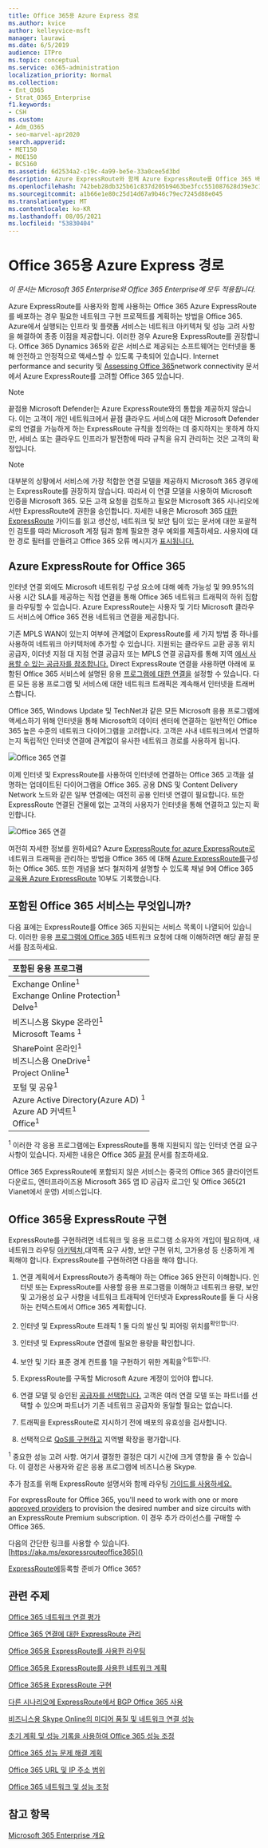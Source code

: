 ```yaml
---
title: Office 365용 Azure Express 경로
ms.author: kvice
author: kelleyvice-msft
manager: laurawi
ms.date: 6/5/2019
audience: ITPro
ms.topic: conceptual
ms.service: o365-administration
localization_priority: Normal
ms.collection:
- Ent_O365
- Strat_O365_Enterprise
f1.keywords:
- CSH
ms.custom:
- Adm_O365
- seo-marvel-apr2020
search.appverid:
- MET150
- MOE150
- BCS160
ms.assetid: 6d2534a2-c19c-4a99-be5e-33a0cee5d3bd
description: Azure ExpressRoute와 함께 Azure ExpressRoute를 Office 365 배포하는 경우 네트워크 구현 프로젝트를 계획합니다.
ms.openlocfilehash: 742beb28db325b61c837d205b9463be3fcc551087628d39e3c1ce3839a1fd3d5
ms.sourcegitcommit: a1b66e1e80c25d14d67a9b46c79ec7245d88e045
ms.translationtype: MT
ms.contentlocale: ko-KR
ms.lasthandoff: 08/05/2021
ms.locfileid: "53830404"
---
```

# <a name="azure-expressroute-for-office-365"></a>Office 365용 Azure Express 경로

*이 문서는 Microsoft 365 Enterprise와 Office 365 Enterprise에 모두 적용됩니다.*

Azure ExpressRoute를 사용자와 함께 사용하는 Office 365 Azure ExpressRoute를 배포하는 경우 필요한 네트워크 구현 프로젝트를 계획하는 방법을 Office 365. Azure에서 실행되는 인프라 및 플랫폼 서비스는 네트워크 아키텍처 및 성능 고려 사항을 해결하여 종종 이점을 제공합니다. 이러한 경우 Azure용 ExpressRoute를 권장합니다. Office 365 Dynamics 365와 같은 서비스로 제공되는 소프트웨어는 인터넷을 통해 안전하고 안정적으로 액세스할 수 있도록 구축되어 있습니다. Internet performance and security 및 [Assessing Office 365](assessing-network-connectivity.md)network connectivity 문서에서 Azure ExpressRoute를 고려할 Office 365 있습니다.

> [!NOTE]
> 끝점용 Microsoft Defender는 Azure ExpressRoute와의 통합을 제공하지 않습니다. 이는 고객이 개인 네트워크에서 끝점 클라우드 서비스에 대한 Microsoft Defender로의 연결을 가능하게 하는 ExpressRoute 규칙을 정의하는 데 중지하지는 못하게 하지만, 서비스 또는 클라우드 인프라가 발전함에 따라 규칙을 유지 관리하는 것은 고객의 확정입니다.

> [!NOTE]
> 대부분의 상황에서 서비스에 가장 적합한 연결 모델을 제공하지 Microsoft 365 경우에는 ExpressRoute를 권장하지 않습니다. 따라서 이 연결 모델을 사용하여 Microsoft 인증을 Microsoft 365. 모든 고객 요청을 검토하고 필요한 Microsoft 365 시나리오에서만 ExpressRoute에 권한을 승인합니다. 자세한 내용은 Microsoft 365 [대한 ExpressRoute](https://aka.ms/erguide) 가이드를 읽고 생산성, 네트워크 및 보안 팀이 있는 문서에 대한 포괄적인 검토를 따라 Microsoft 계정 팀과 함께 필요한 경우 예외를 제출하세요. 사용자에 대한 경로 필터를 만들려고 Office 365 오류 메시지가 [표시됩니다.](https://support.microsoft.com/kb/3181709)

## <a name="planning-azure-expressroute-for-office-365"></a>Azure ExpressRoute for Office 365

인터넷 연결 외에도 Microsoft 네트워킹 구성 요소에 대해 예측 가능성 및 99.95%의 사용 시간 SLA를 제공하는 직접 연결을 통해 Office 365 네트워크 트래픽의 하위 집합을 라우팅할 수 있습니다. Azure ExpressRoute는 사용자 및 기타 Microsoft 클라우드 서비스에 Office 365 전용 네트워크 연결을 제공합니다.

기존 MPLS WAN이 있는지 여부에 관계없이 ExpressRoute를 세 가지 방법 중 하나를 사용하여 네트워크 아키텍처에 추가할 수 있습니다. 지원되는 클라우드 교환 공동 위치 공급자, 이더넷 지점 대 지점 연결 공급자 또는 MPLS 연결 공급자를 통해 지역 [에서 사용할 수 있는 공급자를 참조합니다.](/azure/expressroute/expressroute-locations) Direct ExpressRoute 연결을 사용하면 아래에 포함된 Office 365 서비스에 설명된 응용 [프로그램에 대한 연결을](azure-expressroute.md#BKMK_WhatDoIGet) 설정할 수 있습니다. 다른 모든 응용 프로그램 및 서비스에 대한 네트워크 트래픽은 계속해서 인터넷을 트래버스합니다.

Office 365, Windows Update 및 TechNet과 같은 모든 Microsoft 응용 프로그램에 액세스하기 위해 인터넷을 통해 Microsoft의 데이터 센터에 연결하는 일반적인 Office 365 높은 수준의 네트워크 다이어그램을 고려합니다. 고객은 사내 네트워크에서 연결하는지 독립적인 인터넷 연결에 관계없이 유사한 네트워크 경로를 사용하게 됩니다.

![Office 365 연결](../media/9d8bc622-4a38-4a3b-a0f3-68657712d460.png)

이제 인터넷 및 ExpressRoute를 사용하여 인터넷에 연결하는 Office 365 고객을 설명하는 업데이트된 다이어그램을 Office 365. 공용 DNS 및 Content Delivery Network 노드와 같은 일부 연결에는 여전히 공용 인터넷 연결이 필요합니다. 또한 ExpressRoute 연결된 건물에 없는 고객의 사용자가 인터넷을 통해 연결하고 있는지 확인합니다.

![Office 365 연결](../media/251788c4-0937-4584-9b2c-df08e11611fc.png)

여전히 자세한 정보를 원하세요? Azure [ExpressRoute for azure ExpressRoute로](https://support.office.com/article/e1da26c6-2d39-4379-af6f-4da213218408) 네트워크 트래픽을 관리하는 방법을 Office 365 에 대해 [Azure ExpressRoute를](/azure/expressroute/expressroute-faqs)구성하는 Office 365. 또한 개념을 보다 철저하게 설명할 수 있도록 채널 9에 Office 365 [교육용 Azure ExpressRoute](https://channel9.msdn.com/series/aer) 10부도 기록했습니다.

## <a name="what-office-365-services-are-included"></a>포함된 Office 365 서비스는 무엇입니까?
<a name="BKMK_WhatDoIGet"> </a>

다음 표에는 ExpressRoute를 Office 365 지원되는 서비스 목록이 나열되어 있습니다. 이러한 응용 [프로그램에 Office 365](./urls-and-ip-address-ranges.md) 네트워크 요청에 대해 이해하려면 해당 끝점 문서를 참조하세요.

| 포함된 응용 프로그램 |
|:-----|
|Exchange Online<sup>1</sup> <br/> Exchange Online Protection<sup>1</sup> <br/> Delve<sup>1</sup> <br/> |
|비즈니스용 Skype 온라인<sup>1</sup> <br/> Microsoft Teams <sup>1</sup> <br/> |
|SharePoint 온라인<sup>1</sup> <br/> 비즈니스용 OneDrive<sup>1</sup> <br/> Project Online<sup>1</sup> <br/> |
|포털 및 공유<sup>1</sup> <br/> Azure Active Directory(Azure AD) <sup>1</sup> <br/> Azure AD 커넥트<sup>1</sup> <br/> Office<sup>1</sup> <br/> |

<sup>1</sup> 이러한 각 응용 프로그램에는 ExpressRoute를 통해 지원되지 않는 인터넷 연결 요구 사항이 있습니다. 자세한 내용은 Office 365 [끝점](./urls-and-ip-address-ranges.md) 문서를 참조하세요.

Office 365 ExpressRoute에 포함되지 않은 서비스는 중국의 Office 365 클라이언트 다운로드, 엔터프라이즈용 Microsoft 365 앱 ID 공급자 로그인 및 Office 365(21 Vianet에서 운영) 서비스입니다.

## <a name="implementing-expressroute-for-office-365"></a>Office 365용 ExpressRoute 구현

ExpressRoute를 구현하려면 네트워크 및 응용 프로그램 소유자의 개입이 필요하며, 새 네트워크 라우팅 [아키텍처,](https://support.office.com/article/e1da26c6-2d39-4379-af6f-4da213218408)대역폭 요구 사항, 보안 구현 위치, 고가용성 등 신중하게 계획해야 합니다. ExpressRoute를 구현하려면 다음을 해야 합니다.

1. 연결 계획에서 ExpressRoute가 충족해야 하는 Office 365 완전히 이해합니다. 인터넷 또는 ExpressRoute를 사용할 응용 프로그램을 이해하고 네트워크 용량, 보안 및 고가용성 요구 사항을 네트워크 트래픽에 인터넷과 ExpressRoute를 둘 다 사용하는 컨텍스트에서 Office 365 계획합니다.

2. 인터넷 및 ExpressRoute 트래픽 1 둘 다의 발신 및 피어링 위치를<sup>확인합니다.</sup>

3. 인터넷 및 ExpressRoute 연결에 필요한 용량을 확인합니다.

4. 보안 및 기타 표준 경계 컨트롤 1을 구현하기 위한 계획을<sup>수립합니다.</sup>

5. ExpressRoute를 구독할 Microsoft Azure 계정이 있어야 합니다.

6. 연결 모델 및 승인된 [공급자를 선택합니다.](/azure/expressroute/expressroute-locations) 고객은 여러 연결 모델 또는 파트너를 선택할 수 있으며 파트너가 기존 네트워크 공급자와 동일할 필요는 없습니다.

7. 트래픽을 ExpressRoute로 지시하기 전에 배포의 유효성을 검사합니다.

8. 선택적으로 [QoS를 구현하고](https://support.office.com/article/ExpressRoute-and-QoS-in-Skype-for-Business-Online-20c654da-30ee-4e4f-a764-8b7d8844431d) 지역별 확장을 평가합니다.

<sup>1</sup> 중요한 성능 고려 사항. 여기서 결정한 결정은 대기 시간에 크게 영향을 줄 수 있습니다. 이 결정은 사용자와 같은 응용 프로그램에 비즈니스용 Skype.

추가 참조를 위해 [](https://support.office.com/article/Routing-with-ExpressRoute-for-Office-365-e1da26c6-2d39-4379-af6f-4da213218408) ExpressRoute 설명서와 함께 라우팅 [가이드를 사용하세요.](/azure/expressroute/expressroute-introduction)

For expressRoute for Office 365, you'll need to work with one or more [approved providers](/azure/expressroute/expressroute-locations) to provision the desired number and size circuits with an ExpressRoute Premium subscription. 이 경우 추가 라이선스를 구매할 수 Office 365.

다음의 간단한 링크를 사용할 수 있습니다. [https://aka.ms/expressrouteoffice365]()

[ExpressRoute에](https://aka.ms/ert)등록할 준비가 Office 365?

## <a name="related-topics"></a>관련 주제

[Office 365 네트워크 연결 평가](assessing-network-connectivity.md) 

[Office 365 연결에 대한 ExpressRoute 관리](managing-expressroute-for-connectivity.md)

[Office 365용 ExpressRoute를 사용한 라우팅](routing-with-expressroute.md)

[Office 365용 ExpressRoute를 사용한 네트워크 계획](network-planning-with-expressroute.md)

[Office 365용 ExpressRoute 구현](implementing-expressroute.md)

[다른 시나리오에 ExpressRoute에서 BGP Office 365 사용](bgp-communities-in-expressroute.md)

[비즈니스용 Skype Online의 미디어 품질 및 네트워크 연결 성능](https://support.office.com/article/5fe3e01b-34cf-44e0-b897-b0b2a83f0917)

[초기 계획 및 성능 기록을 사용하여 Office 365 성능 조정](performance-tuning-using-baselines-and-history.md)

[Office 365 성능 문제 해결 계획](performance-troubleshooting-plan.md)

[Office 365 URL 및 IP 주소 범위](urls-and-ip-address-ranges.md)

[Office 365 네트워크 및 성능 조정](network-planning-and-performance.md)

## <a name="see-also"></a>참고 항목

[Microsoft 365 Enterprise 개요](microsoft-365-overview.md)
